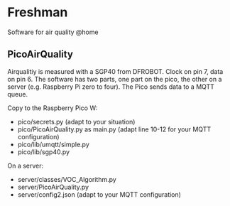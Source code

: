 # Freshman

Software for air quality @home

## PicoAirQuality
Airqualitiy is measured with a SGP40 from DFROBOT.
Clock on pin 7, data on pin 6.
The software has two parts, one part on the pico, the other on a server (e.g. Raspberry Pi zero to four).
The Pico sends data to a MQTT queue.

Copy to the Raspberry Pico W:
- pico/secrets.py (adapt to your situation)
- pico/PicoAirQuality.py as main.py (adapt line 10-12 for your MQTT configuration)
- pico/lib/umqtt/simple.py
- pico/lib/sgp40.py

On a server:
- server/classes/VOC_Algorithm.py
- server/PicoAirQuality.py
- server/config2.json (adapt to your MQTT configuration)
